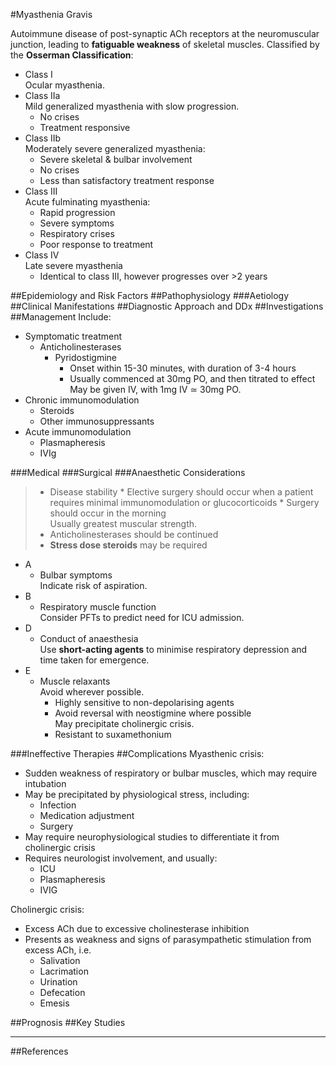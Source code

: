 #Myasthenia Gravis

Autoimmune disease of post-synaptic ACh receptors at the neuromuscular junction, leading to **fatiguable weakness** of skeletal muscles. Classified by the **Osserman Classification**:
* Class I  
Ocular myasthenia.
* Class IIa  
Mild generalized myasthenia with slow progression.
	* No crises
	* Treatment responsive
* Class IIb  
Moderately severe generalized myasthenia:
	* Severe skeletal & bulbar involvement
	* No crises
	* Less than satisfactory treatment response
* Class III  
Acute fulminating myasthenia:
	* Rapid progression
	* Severe symptoms
	* Respiratory crises
	* Poor response to treatment
* Class IV  
Late severe myasthenia
	* Identical to class III, however progresses over >2 years


##Epidemiology and Risk Factors
##Pathophysiology
###Aetiology
##Clinical Manifestations
##Diagnostic Approach and DDx
##Investigations
##Management
Include:
* Symptomatic treatment
	* Anticholinesterases
		* Pyridostigmine
			* Onset within 15-30 minutes, with duration of 3-4 hours
			* Usually commenced at 30mg PO, and then titrated to effect  
			May be given IV, with 1mg IV ≃ 30mg PO.
* Chronic immunomodulation
	* Steroids
	* Other immunosuppressants
* Acute immunomodulation
	* Plasmapheresis
	* IVIg

###Medical
###Surgical
###Anaesthetic Considerations
>* Disease stability
	* Elective surgery should occur when a patient requires minimal immunomodulation or glucocorticoids
	* Surgery should occur in the morning  
	Usually greatest muscular strength.
> * Anticholinesterases should be continued
> * **Stress dose steroids** may be required

* A
	* Bulbar symptoms  
	Indicate risk of aspiration.
* B
	* Respiratory muscle function  
	Consider PFTs to predict need for ICU admission.
* D
	* Conduct of anaesthesia  
	Use **short-acting agents** to minimise respiratory depression and time taken for emergence.
* E
	* Muscle relaxants  
	Avoid wherever possible.
		* Highly sensitive to non-depolarising agents
		* Avoid reversal with neostigmine where possible  
		May precipitate cholinergic crisis.
		* Resistant to suxamethonium

###Ineffective Therapies
##Complications
Myasthenic crisis:
* Sudden weakness of respiratory or bulbar muscles, which may require intubation
* May be precipitated by physiological stress, including:
	* Infection
	* Medication adjustment
	* Surgery
* May require neurophysiological studies to differentiate it from cholinergic crisis
* Requires neurologist involvement, and usually:
	* ICU
	* Plasmapheresis
	* IVIG

Cholinergic crisis:
* Excess ACh due to excessive cholinesterase inhibition
* Presents as weakness and signs of parasympathetic stimulation from excess ACh, i.e.
	* Salivation
	* Lacrimation
	* Urination
	* Defecation
	* Emesis

##Prognosis
##Key Studies

---
##References